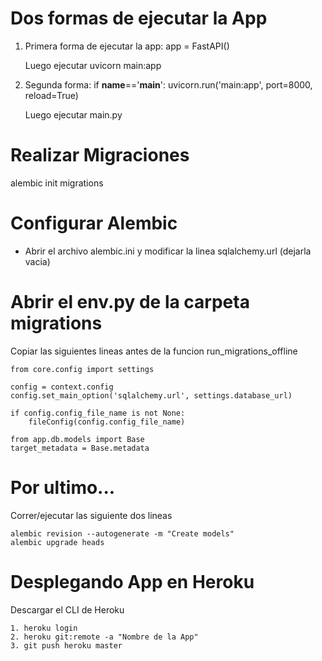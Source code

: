 # Dos formas de ejecutar la App

1. Primera forma de ejecutar la app:
    app = FastAPI()
    
    Luego ejecutar uvicorn main:app

2. Segunda forma:
    if __name__=='__main__':
        uvicorn.run('main:app', port=8000, reload=True)

    Luego ejecutar main.py

# Realizar Migraciones

alembic init migrations

# Configurar Alembic

- Abrir el archivo alembic.ini y modificar la linea sqlalchemy.url (dejarla vacia)

# Abrir el env.py de la carpeta migrations

Copiar las siguientes lineas antes de la funcion run_migrations_offline

    from core.config import settings

    config = context.config
    config.set_main_option('sqlalchemy.url', settings.database_url)

    if config.config_file_name is not None:
        fileConfig(config.config_file_name)

    from app.db.models import Base
    target_metadata = Base.metadata 

# Por ultimo...

Correr/ejecutar las siguiente dos lineas

    alembic revision --autogenerate -m "Create models"
    alembic upgrade heads

# Desplegando App en Heroku

Descargar el CLI de Heroku

    1. heroku login
    2. heroku git:remote -a "Nombre de la App"
    3. git push heroku master